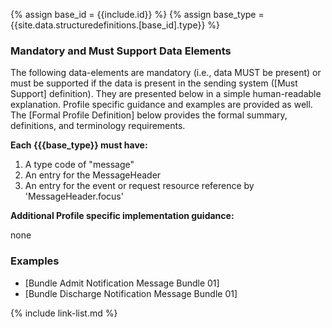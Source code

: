 {% assign base_id = {{include.id}} %}
{% assign base_type = {{site.data.structuredefinitions.[base_id].type}} %}

### Mandatory and Must Support Data Elements

The following data-elements are mandatory (i.e., data MUST be present) or must be supported if the data is present in the sending system ([Must Support] definition). They are presented below in a simple human-readable explanation.  Profile specific guidance and examples are provided as well.  The [Formal Profile Definition] below provides the  formal summary, definitions, and  terminology requirements.

**Each {{{base_type}} must have:**

1. A type code of "message"
1. An entry for the MessageHeader
1. An entry for the event or request resource reference by 'MessageHeader.focus'

**Additional Profile specific implementation guidance:**

none

### Examples

- [Bundle Admit Notification Message Bundle 01]
- [Bundle Discharge Notification Message Bundle 01]

{% include link-list.md %}
